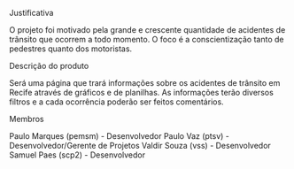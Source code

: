 Justificativa

   O projeto foi motivado pela grande e crescente quantidade de acidentes de trânsito que ocorrem a todo momento. O foco é a conscientização tanto de pedestres quanto dos motoristas.


Descrição do produto

   Será uma página que trará informações sobre os acidentes de trânsito em Recife através de gráficos e de planilhas. As informações terão diversos filtros e a cada ocorrência poderão ser feitos comentários.


Membros

Paulo Marques (pemsm) - Desenvolvedor
Paulo Vaz (ptsv) - Desenvolvedor/Gerente de Projetos
Valdir Souza (vss) - Desenvolvedor
Samuel Paes (scp2) - Desenvolvedor
